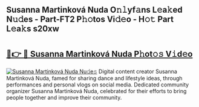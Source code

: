 ## Susanna Martinková Nuda O𝚗𝚕yf𝚊ns L𝚎a𝚔ed N𝚞𝚍es - Part-FT2 P𝚑𝚘tos Vi𝚍𝚎o - H𝚘𝚝 Part L𝚎a𝚔s s20xw

# <h2><a href="http://kf1kx3.oniu.top/?m=Susanna+Martinkov%c3%a1+Nuda">🔗👉 🔴 Susanna Martinková Nuda P𝚑ot𝚘𝚜 V𝚒d𝚎o</a></h2>

[![Susanna Martinková Nuda Nu𝚍e𝚜](https://i.imgur.com/0qMVB7G.gif)](http://kf1kx3.oniu.top/?m=Susanna+Martinkov%c3%a1+Nuda)
Digital content creator Susanna Martinková Nuda, famed for sharing dance and lifestyle ideas, through performances and personal vlogs on social media. Dedicated community organizer Susanna Martinková Nuda, celebrated for their efforts to bring people together and improve their community.  
